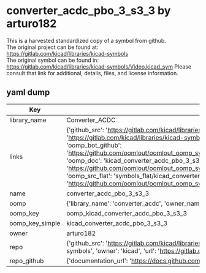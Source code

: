 # converter_acdc_pbo_3_s3_3 by arturo182  
This is a harvested standardized copy of a symbol from github.  
The original project can be found at:  
https://gitlab.com/kicad/libraries/kicad-symbols  
The original symbol can be found in:
https://gitlab.com/kicad/libraries/kicad-symbols/Video.kicad_sym
Please consult that link for additional, details, files, and license information.  
## yaml dump  
| Key | Value |  
| --- | --- |  
| library_name | Converter_ACDC |  
| links | {'github_src': 'https://gitlab.com/kicad/libraries/kicad-symbols/Video.kicad_sym', 'github_src_repo': 'https://gitlab.com/kicad/libraries/kicad-symbols', 'oomp_bot': 'kicad_converter_acdc_pbo_3_s3_3/working', 'oomp_bot_github': 'https://github.com/oomlout/oomlout_oomp_symbol_bot/tree/main/kicad_converter_acdc_pbo_3_s3_3/working', 'oomp_doc': 'kicad_converter_acdc_pbo_3_s3_3/working', 'oomp_doc_github': 'https://github.com/oomlout/oomlout_oomp_symbol_doc/tree/main/kicad_converter_acdc_pbo_3_s3_3/working', 'oomp_src_flat': 'symbols_flat/kicad_converter_acdc_pbo_3_s3_3/working', 'oomp_src_flat_github': 'https://github.com/oomlout/oomlout_oomp_symbol_src/tree/main/kicad_converter_acdc_pbo_3_s3_3/working'} |  
| name | converter_acdc_pbo_3_s3_3 |  
| oomp | {'library_name': 'converter_acdc', 'owner_name': 'kicad', 'symbol_name': 'converter_acdc_pbo_3_s3_3'} |  
| oomp_key | oomp_kicad_converter_acdc_pbo_3_s3_3 |  
| oomp_key_simple | kicad_converter_acdc_pbo_3_s3_3 |  
| owner | arturo182 |  
| repo | {'github_src': 'https://gitlab.com/kicad/libraries/kicad-symbols/Video.kicad_sym', 'name': 'libraries/kicad-symbols', 'owner': 'kicad', 'url': 'https://gitlab.com/kicad/libraries/kicad-symbols'} |  
| repo_github | {'documentation_url': 'https://docs.github.com/rest/repos/repos#get-a-repository', 'message': 'Not Found'} |  

